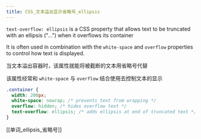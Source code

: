 ```yaml
---
title: CSS_文本溢出显示省略号_ellipsis
---
```

`text-overflow: ellipsis` is a CSS property that allows text to be truncated with an ellipsis ("...") when it overflows its container

It is often used in combination with the `white-space` and `overflow` properties to control how text is displayed.

当文本溢出容器时，该属性就能将被截断的文本用省略号代替

该属性经常和 `white-space` 与 `overflow` 结合使用去控制文本的显示 

```css
.container {
  width: 200px;
  white-space: nowrap; /* prevents text from wrapping */
  overflow: hidden; /* hides overflow text */
  text-overflow: ellipsis; /* adds ellipsis at end of truncated text */
}

```

[[单词_ellipsis_省略号]] 

